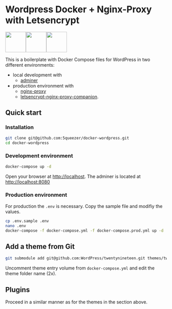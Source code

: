 # Wordpress Docker + Nginx-Proxy with Letsencrypt
<div style="display: flex;">
<img src="https://upload.wikimedia.org/wikipedia/commons/4/4e/Docker_%28container_engine%29_logo.svg" height="64px"/>
<img src="https://upload.wikimedia.org/wikipedia/commons/c/c3/Android_Emoji_2795.svg" height="64px">
<img src="https://upload.wikimedia.org/wikipedia/commons/3/34/Wordpress-logo-hoz-rgb.png" height="64px">
</div>

This is a boilerplate with Docker Compose files for WordPress in two different environments:
- local development with
    - [adminer](https://hub.docker.com/_/adminer/)
- production environment with 
    - [nginx-proxy](https://github.com/jwilder/nginx-proxy)
    - [letsencrypt-nginx-proxy-companion](https://github.com/JrCs/docker-letsencrypt-nginx-proxy-companion).

## Quick start
### Installation
```bash
git clone git@github.com:5queezer/docker-wordpress.git
cd docker-wordpress
```

### Development environment
```bash
docker-compose up -d
```
Open your browser at [http://localhost](http://localhost). The adminer is located at [http://localhost:8080](http://localhost:8080)

### Production environment
For production the `.env` is necessary. Copy the sample file and modifiy the values. 
```bash
cp .env.sample .env
nano .env
docker-compose -f docker-compose.yml -f docker-compose.prod.yml up -d
```

## Add a theme from Git
```bash
git submodule add git@github.com:WordPress/twentynineteen.git themes/twentynineteen
```

Uncomment theme entry volume from `docker-compose.yml` and edit the theme folder name (2x).

## Plugins
Proceed in a similar manner as for the themes in the section above.
